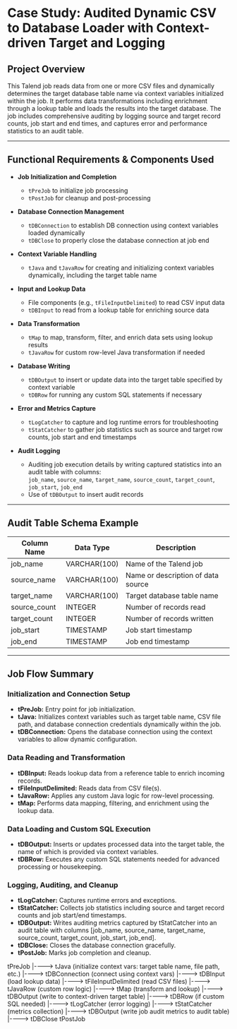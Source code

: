 # Case Study: Audited Dynamic CSV to Database Loader with Context-driven Target and Logging

## Project Overview
This Talend job reads data from one or more CSV files and dynamically determines the target database table name via context variables initialized within the job. It performs data transformations including enrichment through a lookup table and loads the results into the target database. The job includes comprehensive auditing by logging source and target record counts, job start and end times, and captures error and performance statistics to an audit table.

---

## Functional Requirements & Components Used

- **Job Initialization and Completion**  
  - `tPreJob` to initialize job processing  
  - `tPostJob` for cleanup and post-processing  

- **Database Connection Management**  
  - `tDBConnection` to establish DB connection using context variables loaded dynamically  
  - `tDBClose` to properly close the database connection at job end  

- **Context Variable Handling**  
  - `tJava` and `tJavaRow` for creating and initializing context variables dynamically, including the target table name  

- **Input and Lookup Data**  
  - File components (e.g., `tFileInputDelimited`) to read CSV input data  
  - `tDBInput` to read from a lookup table for enriching source data  

- **Data Transformation**  
  - `tMap` to map, transform, filter, and enrich data sets using lookup results  
  - `tJavaRow` for custom row-level Java transformation if needed  

- **Database Writing**  
  - `tDBOutput` to insert or update data into the target table specified by context variable  
  - `tDBRow` for running any custom SQL statements if necessary  

- **Error and Metrics Capture**  
  - `tLogCatcher` to capture and log runtime errors for troubleshooting  
  - `tStatCatcher` to gather job statistics such as source and target row counts, job start and end timestamps  

- **Audit Logging**  
  - Auditing job execution details by writing captured statistics into an audit table with columns:  
    `job_name`, `source_name`, `target_name`, `source_count`, `target_count`, `job_start`, `job_end`  
  - Use of `tDBOutput` to insert audit records  

---

## Audit Table Schema Example

| Column Name  | Data Type    | Description                      |
|--------------|--------------|---------------------------------|
| job_name     | VARCHAR(100) | Name of the Talend job          |
| source_name  | VARCHAR(100) | Name or description of data source |
| target_name  | VARCHAR(100) | Target database table name      |
| source_count | INTEGER      | Number of records read          |
| target_count | INTEGER      | Number of records written       |
| job_start    | TIMESTAMP    | Job start timestamp             |
| job_end      | TIMESTAMP    | Job end timestamp               |

---

## Job Flow Summary

### Initialization and Connection Setup
- **tPreJob:** Entry point for job initialization.
- **tJava:** Initializes context variables such as target table name, CSV file path, and database connection credentials dynamically within the job.
- **tDBConnection:** Opens the database connection using the context variables to allow dynamic configuration.

### Data Reading and Transformation
- **tDBInput:** Reads lookup data from a reference table to enrich incoming records.
- **tFileInputDelimited:** Reads data from CSV file(s).
- **tJavaRow:** Applies any custom Java logic for row-level processing.
- **tMap:** Performs data mapping, filtering, and enrichment using the lookup data.

### Data Loading and Custom SQL Execution
- **tDBOutput:** Inserts or updates processed data into the target table, the name of which is provided via context variables.
- **tDBRow:** Executes any custom SQL statements needed for advanced processing or housekeeping.

### Logging, Auditing, and Cleanup
- **tLogCatcher:** Captures runtime errors and exceptions.
- **tStatCatcher:** Collects job statistics including source and target record counts and job start/end timestamps.
- **tDBOutput:** Writes auditing metrics captured by tStatCatcher into an audit table with columns [job_name, source_name, target_name, source_count, target_count, job_start, job_end].
- **tDBClose:** Closes the database connection gracefully.
- **tPostJob:** Marks job completion and cleanup.

tPreJob
   |----> tJava (initialize context vars: target table name, file path, etc.)
   |----> tDBConnection (connect using context vars)
   |----> tDBInput (load lookup data)
   |----> tFileInputDelimited (read CSV files)
          |----> tJavaRow (custom row logic)
          |----> tMap (transform and lookup)
          |----> tDBOutput (write to context-driven target table)
          |----> tDBRow (if custom SQL needed)
          |----> tLogCatcher (error logging)
          |----> tStatCatcher (metrics collection)
   |----> tDBOutput (write job audit metrics to audit table)
   |----> tDBClose
tPostJob
